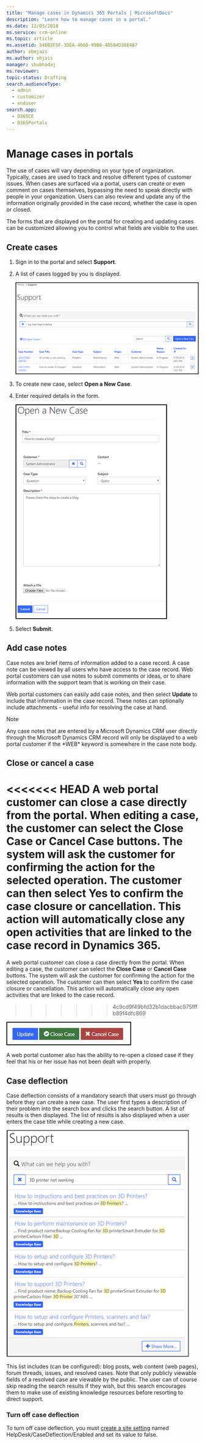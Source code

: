 ```yaml
---
title: "Manage cases in Dynamics 365 Portals | MicrosoftDocs"
description: "Learn how to manage cases in a portal."
ms.date: 12/03/2018
ms.service: crm-online
ms.topic: article
ms.assetid: 546B2F5F-3DEA-466D-99B8-4D504D38E487
author: sbmjais
ms.author: shjais
manager: shubhadaj
ms.reviewer: 
topic-status: Drafting
search.audienceType: 
  - admin
  - customizer
  - enduser
search.app: 
  - D365CE
  - D365Portals
---
```


# Manage cases in portals

The use of cases will vary depending on your type of organization. Typically, cases are used to track and resolve different types of customer issues. When cases are surfaced via a portal, users can create or even comment on cases themselves, bypassing the need to speak directly with people in your organization. Users can also review and update any of the information originally provided in the case record, whether the case is open or closed. 

The forms that are displayed on the portal for creating and updating cases can be customized allowing you to control what fields are visible to the user.

## Create cases

1. Sign in to the portal and select **Support**.

2. A list of cases logged by you is displayed.

    ![View existing cases](media/view-cases.png "View existing cases") 

3. To create new case, select **Open a New Case**.

4. Enter required details in the form.

    ![Create a new case](media/create-case.png "Create a new case") 

5. Select **Submit**.

## Add case notes

Case notes are brief items of information added to a case record. A case note can be viewed by all users who have access to the case record. Web portal customers can use notes to submit comments or ideas, or to share information with the support team that is working on their case. 

Web portal customers can easily add case notes, and then select **Update** to include that information in the case record. These notes can optionally include attachments - useful info for resolving the case at hand.

> [!NOTE]
> Any case notes that are entered by a Microsoft Dynamics CRM user directly through the Microsoft Dynamics CRM record will only be displayed to a web portal customer if the \*WEB\* keyword is somewhere in the case note body.

## Close or cancel a case 

<<<<<<< HEAD
A web portal customer can close a case directly from the portal. When editing a case, the customer can select the **Close Case** or **Cancel Case** buttons. The system will ask the customer for confirming the action for the selected operation. The customer can then select **Yes** to confirm the case closure or cancellation. This action will automatically close any open activities that are linked to the case record in Dynamics 365.
=======
A web portal customer can close a case directly from the portal. When editing a case, the customer can select the **Close Case** or **Cancel Case** buttons. The system will ask the customer for confirming the action for the selected operation. The customer can then select **Yes** to confirm the case closure or cancellation. This action will automatically close any open activities that are linked to the case record.
>>>>>>> 4c9cd9f49bfd32b1dacbbac975fffb89f4dfc869

![Close or cancel a case](media/case-actions.png "Close or cancel a case") 

A web portal customer also has the ability to re-open a closed case if they feel that his or her issue has not been dealt with properly.

## Case deflection

Case deflection consists of a mandatory search that users must go through before they can create a new case. The user first types a description of their problem into the search box and clicks the search button. A list of results is then displayed. The list of results is also displayed when a user enters the case title while creating a new case.

![Case deflection](media/case-deflection.png "Case deflection")

This list includes (can be configured): blog posts, web content (web pages), forum threads, issues, and resolved cases.  Note that only publicly viewable fields of a resolved case are viewable by the public. The user can of course skip reading the search results if they wish, but this search encourages them to make use of existing knowledge resources before resorting to direct support.

### Turn off case deflection

To turn off case deflection, you must [create a site setting](configure-site-settings.md) named HelpDesk/CaseDeflection/Enabled and set its value to false.
